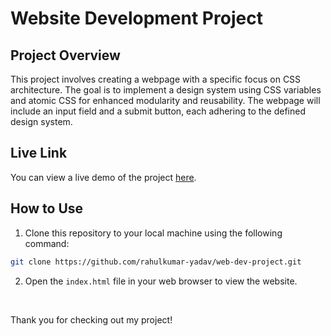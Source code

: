 # Website Development Project

## Project Overview

This project involves creating a webpage with a specific focus on CSS architecture. The goal is to implement a design system using CSS variables and atomic CSS for enhanced modularity and reusability. The webpage will include an input field and a submit button, each adhering to the defined design system.

## Live Link

You can view a live demo of the project [here](https://webdv-project.netlify.app/).

## How to Use

1. Clone this repository to your local machine using the following command:

```bash
git clone https://github.com/rahulkumar-yadav/web-dev-project.git
```

2. Open the `index.html` file in your web browser to view the website.

<br />

Thank you for checking out my project!
